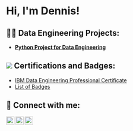 <h1>Hi, I'm Dennis!</h1>

<h2>👨‍💻 Data Engineering Projects:</h2>

- <b>[Python Project for Data Engineering](https://github.com/d3nniz/Python-Project)</b>

<h2><img src= "https://user-images.githubusercontent.com/29946319/216067345-23afe546-c4c4-4ed5-9b2e-e2b4721b794f.jpg"/> Certifications and Badges:</h2>

- <a href="https://www.credly.com/badges/a43eb79b-6e18-43b2-a59c-8a5ff046f283/public_url">IBM Data Engineering Professional Certificate</a>
- <a href="https://www.credly.com/users/dennis-ejiogu">List of Badges</a>

<h2> 🤳 Connect with me:</h2>

[<img align="left" alt="JoshMadakor | Twitter" width="22px" src="https://cdn.jsdelivr.net/npm/simple-icons@v3/icons/twitter.svg" />][twitter]
[<img align="left" alt="JoshMadakor | Instagram" width="22px" src="https://cdn.jsdelivr.net/npm/simple-icons@v3/icons/instagram.svg" />][instagram]
[<img align="left" alt="JoshMadakor | whatsapp" width="22px" src="https://cdn.jsdelivr.net/npm/simple-icons@3.13.0/icons/whatsapp.svg" />][whatsapp]

[twitter]: https://twitter.com/dennis_main_
[youtube]: https://www.youtube.com/c/joshmadakor
[instagram]: https://www.instagram.com/_dennis.main/
[linkedin]: https://linkedin.com/in/joshmadakor
[whatsapp]: https://wa.link/rzrd7f

<!--
**joshmadakor1/joshmadakor1** is a ✨ _special_ ✨ repository because its `README.md` (this file) appears on your GitHub profile.

Here are some ideas to get you started:

- 🔭 I’m currently working on ...
- 🌱 I’m currently learning ...
- 👯 I’m looking to collaborate on ...
- 🤔 I’m looking for help with ...
- 💬 Ask me about ...
- 📫 How to reach me: ...
- 😄 Pronouns: ...
- ⚡ Fun fact: ...
-->

